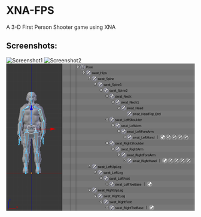 XNA-FPS
=======

A 3-D First Person Shooter game using XNA

Screenshots:
------------
![Screenshot1](Screenshots/1.png)
![Screenshot2](Screenshots/2.png)
![Screenshot3](Screenshots/3.png)